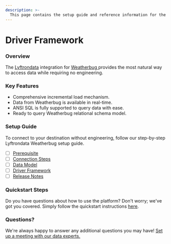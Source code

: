 ```yaml
---
description: >-
  This page contains the setup guide and reference information for the Weatherbug source connector.
---
```


# Driver Framework

### Overview

The [Lyftrondata](https://www.lyftrondata.com/) integration for [Weatherbug](https://www.lyftrondata.com/integration/weatherbug/)[ ](https://www.lyftrondata.com/integration/weatherbug/)provides the most natural way to access data while requiring no engineering.

### Key Features

* Comprehensive incremental load mechanism.
* Data from Weatherbug is available in real-time.&#x20;
* ANSI SQL is fully supported to query data with ease.
* Ready to query Weatherbug relational schema model.

### Setup Guide

To connect to your destination without engineering, follow our step-by-step Lyftrondata Weatherbug setup guide.

* [ ] [Prerequisite](../../weather-analytics/weatherbug/prerequisite.md)
* [ ] [Connection Steps](../../weather-analytics/weatherbug/connection-steps.md)
* [ ] [Data Model](../../weather-analytics/weatherbug/data-model/)
* [ ] [Driver Framework](../../weather-analytics/weatherbug/driver-framework/)
* [ ] [Release Notes](../../weather-analytics/weatherbug/release-notes.md)

### Quickstart Steps

Do you have questions about how to use the platform? Don't worry; we've got you covered. Simply follow the quickstart instructions [here](../../../quickstart-steps.md).

### Questions? <a href="#questions" id="questions"></a>

We're always happy to answer any additional questions you may have! [Set up a meeting with our data experts.](https://www.lyftrondata.com/book-a-meeting/)


